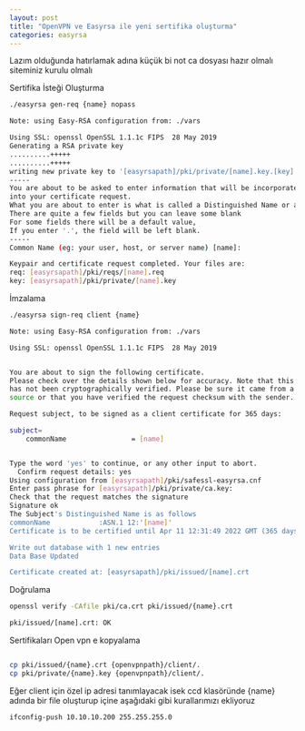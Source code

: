 ```yaml
---
layout: post
title: "OpenVPN ve Easyrsa ile yeni sertifika oluşturma"
categories: easyrsa
---
```


Lazım olduğunda hatırlamak adına küçük bi not ca dosyası hazır olmalı siteminiz kurulu olmalı

Sertifika İsteği Oluşturma

```sh
./easyrsa gen-req {name} nopass

Note: using Easy-RSA configuration from: ./vars

Using SSL: openssl OpenSSL 1.1.1c FIPS  28 May 2019
Generating a RSA private key
..........+++++
..........+++++
writing new private key to '[easyrsapath]/pki/private/[name].key.[key]'
-----
You are about to be asked to enter information that will be incorporated
into your certificate request.
What you are about to enter is what is called a Distinguished Name or a DN.
There are quite a few fields but you can leave some blank
For some fields there will be a default value,
If you enter '.', the field will be left blank.
-----
Common Name (eg: your user, host, or server name) [name]:

Keypair and certificate request completed. Your files are:
req: [easyrsapath]/pki/reqs/[name].req
key: [easyrsapath]/pki/private/[name].key

 ```
İmzalama

```sh
./easyrsa sign-req client {name}

Note: using Easy-RSA configuration from: ./vars

Using SSL: openssl OpenSSL 1.1.1c FIPS  28 May 2019


You are about to sign the following certificate.
Please check over the details shown below for accuracy. Note that this request
has not been cryptographically verified. Please be sure it came from a trusted
source or that you have verified the request checksum with the sender.

Request subject, to be signed as a client certificate for 365 days:

subject=
    commonName                = [name]


Type the word 'yes' to continue, or any other input to abort.
  Confirm request details: yes
Using configuration from [easyrsapath]/pki/safessl-easyrsa.cnf
Enter pass phrase for [easyrsapath]/pki/private/ca.key:
Check that the request matches the signature
Signature ok
The Subject's Distinguished Name is as follows
commonName            :ASN.1 12:'[name]'
Certificate is to be certified until Apr 11 12:31:49 2022 GMT (365 days)

Write out database with 1 new entries
Data Base Updated

Certificate created at: [easyrsapath]/pki/issued/[name].crt

```
Doğrulama

```sh
openssl verify -CAfile pki/ca.crt pki/issued/{name}.crt

pki/issued/[name].crt: OK

```

Sertifikaları Open vpn e kopyalama

```sh

cp pki/issued/{name}.crt {openvpnpath}/client/.
cp pki/private/{name}.key {openvpnpath}/client/.

```

Eğer client için özel ip adresi tanımlayacak isek ccd klasöründe {name} adında bir file oluşturup içine aşağıdaki gibi kurallarımızı ekliyoruz

```sh
ifconfig-push 10.10.10.200 255.255.255.0
```
